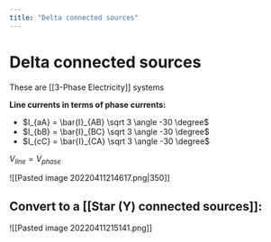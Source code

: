 ```yaml
---
title: "Delta connected sources"
---
```

# Delta connected sources
These are [[3-Phase Electricity]] systems

**Line currents in terms of phase currents:**
- $I_{aA} = \bar{I}_{AB} \sqrt 3 \angle -30 \degree$
- $I_{bB} = \bar{I}_{BC} \sqrt 3 \angle -30 \degree$
- $I_{cC} = \bar{I}_{CA} \sqrt 3 \angle -30 \degree$

$V_{line} = V_{phase}$

![[Pasted image 20220411214617.png|350]]

## Convert to a [[Star (Y) connected sources]]:
![[Pasted image 20220411215141.png]]
 